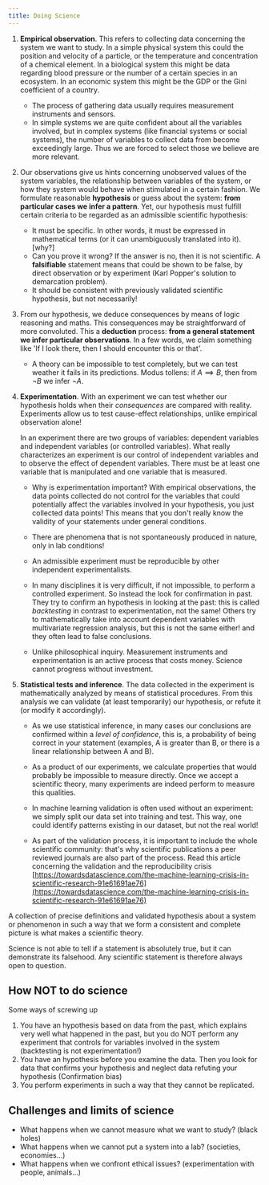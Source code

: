 ```yaml
---
title: Doing Science
---
```


1. **Empirical observation**. This refers to collecting data concerning the system we want to study. In a simple physical system this could the position and velocity of a particle, or the temperature and concentration of a chemical element. In a biological system this might be data regarding blood pressure or the number of a certain species in an ecosystem. In an economic system this might be the GDP or the Gini coefficient of a country.
	- The process of gathering data usually requires measurement instruments and sensors.
	- In simple systems we are quite confident about all the variables involved, but in complex systems (like financial systems or social systems), the number of variables to collect data from become exceedingly large. Thus we are forced to select those we believe are more relevant.
2. Our observations give us hints concerning unobserved values of the system variables, the relationship between variables of the system, or how they system would behave when stimulated in a certain fashion. We formulate reasonable **hypothesis** or guess about the system: **from particular cases we infer a pattern**. Yet, our hypothesis must fulfill certain criteria to be regarded as an admissible scientific hypothesis:
	- It must be specific. In other words, it must be expressed in mathematical terms (or it can unambiguously translated into it). [why?]
	- Can you prove it wrong? If the answer is no, then it is not scientific. A **falsifiable** statement means that could be shown to be false, by direct observation or by experiment (Karl Popper's solution to demarcation problem).
	- It should be consistent with previously validated scientific hypothesis, but not necessarily!
3. From our hypothesis, we deduce consequences by means of logic reasoning and maths. This consequences may be straightforward of more convoluted. This a **deduction** process: **from a general statement we infer particular observations**. In a few words, we claim something like 'If I look there, then I should encounter this or that'.
	- A theory can be impossible to test completely, but we can test weather it fails in its predictions. Modus tollens: if $A\implies B$, then from $\neg B$ we infer $\neg A$.
4. **Experimentation**. With an experiment we can test whether our hypothesis holds when their *consequences* are compared with reality. Experiments allow us to test cause-effect relationships, unlike empirical observation alone! 
	
	In an experiment there are two groups of variables: dependent variables and independent variables (or controlled variables). What really characterizes an experiment is our control of independent variables and to observe the effect of dependent variables. There must be at least one variable that is manipulated and one variable that is measured.

	- Why is experimentation important? With empirical observations, the data points collected do not control for the variables that could potentially affect the variables involved in your hypothesis, you just collected data points! This means that you don't really know the validity of your statements under general conditions.

	- There are phenomena that is not spontaneously produced in nature, only in lab conditions!

	- An admissible experiment must be reproducible by other independent experimentalists.

	- In many disciplines it is very difficult, if not impossible, to perform a controlled experiment. So instead the look for confirmation in past. They try to confirm an hypothesis in looking at the past: this is called *backtesting* in contrast to experimentation, not the same! Others try to mathematically take into account dependent variables with multivariate regression analysis, but this is not the same either! and they often lead to false conclusions.

	- Unlike philosophical inquiry. Measurement instruments and experimentation is an active process that costs money. Science cannot progress without investment.
5. **Statistical tests and inference**. The data collected in the experiment is mathematically analyzed by means of statistical procedures. From this analysis we can validate (at least temporarily) our hypothesis, or refute it (or modify it accordingly).

	- As we use statistical inference, in many cases our conclusions are confirmed within a *level of confidence*, this is, a probability of being correct in your statement (examples, A is greater than B, or there is a linear relationship between A and B).

	- As a product of our experiments, we calculate properties that would probably be impossible to measure directly. Once we accept a scientific theory, many experiments are indeed perform to measure this qualities.

	- In machine learning validation is often used without an experiment: we simply split our data set into training and test. This way, one could identify patterns existing in our dataset, but not the real world!

	- As part of the validation process, it is important to include the whole scientific community: that's why scientific publications a peer reviewed journals are also part of the process. Read this article concerning the validation and the reproducibility crisis [https://towardsdatascience.com/the-machine-learning-crisis-in-scientific-research-91e61691ae76](https://towardsdatascience.com/the-machine-learning-crisis-in-scientific-research-91e61691ae76)



A collection of precise definitions and validated hypothesis about a system or phenomenon in such a way that we form a consistent and complete picture is what makes a scientific theory.

Science is not able to tell if a statement is absolutely true, but it can demonstrate its falsehood. Any scientific statement is therefore always open to question.
  


## How NOT to do science
Some ways of screwing up
1. You have an hypothesis based on data from the past, which explains very well what happened in the past, but you do NOT perform any experiment that controls for variables involved in the system (backtesting is not experimentation!)
2. You have an hypothesis before you examine the data. Then you look for data that confirms your hypothesis and neglect data refuting your hypothesis (Confirmation bias)
3. You perform experiments in such a way that they cannot be replicated.

## Challenges and limits of science
* What happens when we cannot measure what we want to study? (black holes)
* What happens when we cannot put a system into a lab? (societies, economies...)
* What happens when we confront ethical issues? (experimentation with people, animals...)